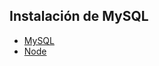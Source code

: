 ## Instalación de MySQL

- [MySQL](https://www.digitalocean.com/community/tutorials/how-to-install-mysql-on-ubuntu-22-04)
- [Node](https://www.digitalocean.com/community/tutorials/how-to-install-node-js-on-ubuntu-22-04)